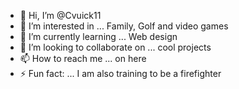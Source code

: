 - 👋 Hi, I’m @Cvuick11
- 👀 I’m interested in ... Family, Golf and video games
- 🌱 I’m currently learning ... Web design
- 💞️ I’m looking to collaborate on ... cool projects
- 📫 How to reach me ... on here
- ⚡ Fun fact: ... I am also training to be a firefighter

<!---
Cvuick11/Cvuick11 is a ✨ special ✨ repository because its `README.md` (this file) appears on your GitHub profile.
You can click the Preview link to take a look at your changes.
--->
